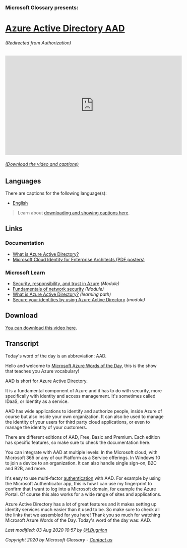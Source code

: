 ### Microsoft Glossary presents:
# [Azure Active Directory AAD](/topic/en/aad)
###### (Redirected from Authorization)

<iframe width="560" height="315" src="https://www.youtube.com/embed/-a_-Seh27s4" frameborder="0" allow="accelerometer; autoplay; encrypted-media; gyroscope; picture-in-picture" allowfullscreen></iframe>

###### [(Download the video and captions)](#download)


## Languages

<!-- OTHERLANGUAGES -->

There are captions for the following language(s):

- [English](https://wordsoftheday.blob.core.windows.net/captions/aad.en.en.srt)


> Learn about [downloading and showing captions here](/captions/en).


## Links

### Documentation

- [What is Azure Active Directory?](http://gslb.ch/449)
- [Microsoft Cloud Identity for Enterprise Architects (PDF posters)](http://gslb.ch/440)

### Microsoft Learn

- [Security, responsibility, and trust in Azure](http://gslb.ch/459) *(Module)*
- [Fundamentals of network security](http://gslb.ch/460) *(Module)*
- [What is Azure Active Directory?](http://gslb.ch/450) *(learning path)*
- [Secure your identities by using Azure Active Directory](http://gslb.ch/451) *(module)*

<a id="download"></a>

## Download

[You can download this video here](https://wordsoftheday.blob.core.windows.net/videos/aad.en.mp4).


<a id="transcript"></a>

## Transcript

Today's word of the day is an abbreviation: AAD.

Hello and welcome to [Microsoft Azure Words of the Day](/en), this is the show that teaches you Azure vocabulary!

AAD is short for Azure Active Directory.

It is a fundamental component of Azure and it has to do with security, more specifically with identity and access management. It's sometimes called IDaaS, or Identity as a service.

AAD has wide applications to identify and authorize people, inside Azure of course but also inside your own organization. It can also be used to manage the identity of your users for third party cloud applications, or even to manage the identity of your customers.

There are different editions of AAD, Free, Basic and Premium. Each edition has specific features, so make sure to check the documentation here.

You can integrate with AAD at multiple levels: In the Microsoft cloud, with Microsoft 365 or any of our Platform as a Service offerings. In Windows 10 to join a device to an organization. It can also handle single sign-on, B2C and B2B, and more.

It's easy to use multi-factor [authentication](/topic/en/test_authentication) with AAD. For example by using the Microsoft Authenticator app, this is how I can use my fingerprint to confirm that I want to log into a Microsoft domain, for example the Azure Portal. Of course this also works for a wide range of sites and applications.

Azure Active Directory has a lot of great features and it makes setting up identity services much easier than it used to be. So make sure to check all the links that we assembled for you here! Thank you so much for watching Microsoft Azure Words of the Day. Today's word of the day was: AAD.



*Last modified: 03 Aug 2020 10:57 by [@LBugnion](http://twitter.com/LBugnion)*

*Copyright 2020 by Microsoft Glossary - [Contact us](https://twitter.com/AzWordsOfTheDay)*
